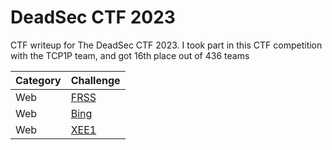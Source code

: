 # DeadSec CTF 2023
CTF writeup for The DeadSec CTF 2023. I took part in this CTF competition with the TCP1P team, and got 16th place out of 436 teams

| Category | Challenge |
| --- | --- |
| Web | [FRSS](/DeadSec%20CTF%202023/FRSS/)
| Web | [Bing](/DeadSec%20CTF%202023/Bing/)
| Web | [XEE1](/DeadSec%20CTF%202023/XEE1/)